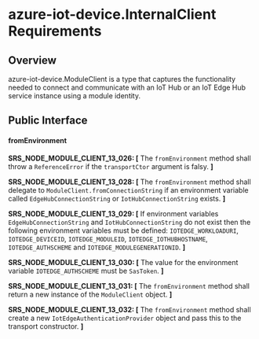 # azure-iot-device.InternalClient Requirements

## Overview
azure-iot-device.ModuleClient is a type that captures the functionality needed to connect and communicate with an IoT Hub or an IoT Edge Hub service instance using a module identity.

## Public Interface

#### fromEnvironment

**SRS_NODE_MODULE_CLIENT_13_026: [** The `fromEnvironment` method shall throw a `ReferenceError` if the `transportCtor` argument is falsy. **]**

**SRS_NODE_MODULE_CLIENT_13_028: [** The `fromEnvironment` method shall delegate to `ModuleClient.fromConnectionString` if an environment variable called `EdgeHubConnectionString` or `IotHubConnectionString` exists. **]**

**SRS_NODE_MODULE_CLIENT_13_029: [** If environment variables `EdgeHubConnectionString` and `IotHubConnectionString` do not exist then the following environment variables must be defined: `IOTEDGE_WORKLOADURI`, `IOTEDGE_DEVICEID`, `IOTEDGE_MODULEID`, `IOTEDGE_IOTHUBHOSTNAME`, `IOTEDGE_AUTHSCHEME` and `IOTEDGE_MODULEGENERATIONID`. **]**

**SRS_NODE_MODULE_CLIENT_13_030: [** The value for the environment variable `IOTEDGE_AUTHSCHEME` must be `SasToken`. **]**

**SRS_NODE_MODULE_CLIENT_13_031: [** The `fromEnvironment` method shall return a new instance of the `ModuleClient` object. **]**

**SRS_NODE_MODULE_CLIENT_13_032: [** The `fromEnvironment` method shall create a new `IotEdgeAuthenticationProvider` object and pass this to the transport constructor. **]**
